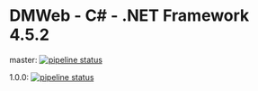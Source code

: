 # DMWeb - C# - .NET Framework 4.5.2

master: [![pipeline status](https://gitlab.com/DataMotion/DMWeb/SecureMail/CSharp/Messaging/Rest/NET-Framework-4.5.2/badges/master/pipeline.svg)](https://gitlab.com/DataMotion/DMWeb/SecureMail/CSharp/Messaging/Rest/NET-Framework-4.5.2/commits/master)

1.0.0: [![pipeline status](https://gitlab.com/DataMotion/DMWeb/SecureMail/CSharp/Messaging/Rest/NET-Framework-4.5.2/badges/1.0.0/pipeline.svg)](https://gitlab.com/DataMotion/DMWeb/SecureMail/CSharp/Messaging/Rest/NET-Framework-4.5.2/commits/1.0.0)